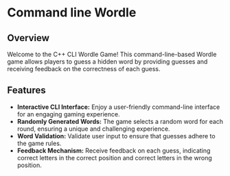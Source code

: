 # Command line Wordle

## Overview

Welcome to the C++ CLI Wordle Game! This command-line-based Wordle game allows players to guess a hidden word by providing guesses and receiving feedback on the correctness of each guess.

## Features

- **Interactive CLI Interface:** Enjoy a user-friendly command-line interface for an engaging gaming experience.
- **Randomly Generated Words:** The game selects a random word for each round, ensuring a unique and challenging experience.
- **Word Validation:** Validate user input to ensure that guesses adhere to the game rules.
- **Feedback Mechanism:** Receive feedback on each guess, indicating correct letters in the correct position and correct letters in the wrong position.
